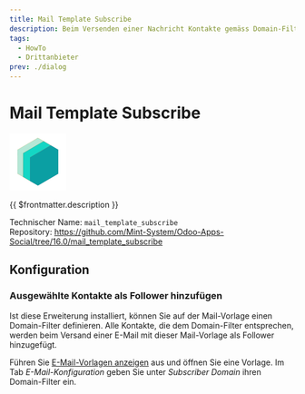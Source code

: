 ```yaml
---
title: Mail Template Subscribe
description: Beim Versenden einer Nachricht Kontakte gemäss Domain-Filter abonnieren.
tags:
  - HowTo
  - Drittanbieter
prev: ./dialog
---
```


# Mail Template Subscribe
![icon_oms_box](attachments/icons_odoo_mint_system.png)

{{ $frontmatter.description }}

Technischer Name: `mail_template_subscribe`\
Repository: <https://github.com/Mint-System/Odoo-Apps-Social/tree/16.0/mail_template_subscribe>

## Konfiguration

### Ausgewählte Kontakte als Follower hinzufügen

Ist diese Erweiterung installiert, können Sie auf der Mail-Vorlage einen Domain-Filter definieren. Alle Kontakte, die dem Domain-Filter entsprechen, werden beim Versand einer E-Mail mit dieser Mail-Vorlage als Follower hinzugefügt.

Führen Sie [E-Mail-Vorlagen anzeigen](Dialog%20E-Mail.md#E-Mail-Vorlagen%20anzeigen) aus und öffnen Sie eine Vorlage. Im Tab *E-Mail-Konfiguration* geben Sie unter *Subscriber Domain* ihren Domain-Filter ein.
